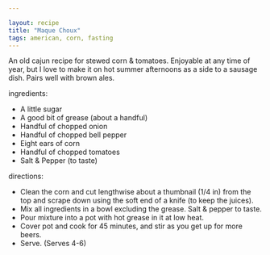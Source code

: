 ```yaml
---

layout: recipe
title: "Maque Choux"
tags: american, corn, fasting
---
```


An old cajun recipe for stewed corn & tomatoes. Enjoyable at any time of year, but I love to make it on hot summer afternoons as a side to a sausage dish. Pairs well with brown ales.

ingredients:
- A little sugar
- A good bit of grease (about a handful)
- Handful of chopped onion
- Handful of chopped bell pepper
- Eight ears of corn
- Handful of chopped tomatoes
- Salt & Pepper (to taste)

directions:
- Clean the corn and cut lengthwise about a thumbnail (1/4 in) from the top and scrape down using the soft end of a knife (to keep the juices).
- Mix all ingredients in a bowl excluding the grease. Salt & pepper to taste.
- Pour mixture into a pot with hot grease in it at low heat.
- Cover pot and cook for 45 minutes, and stir as you get up for more beers.
- Serve. (Serves 4-6)
